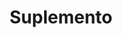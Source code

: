 ---
title: "Suplemento"
url: /ciudad-autonoma-de-buenos-aires/suplemento/
shop: bolsas y maletas
---